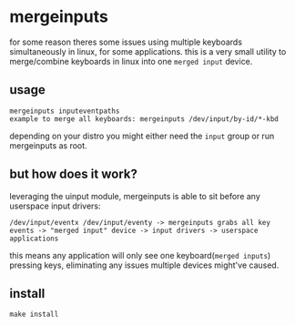 # mergeinputs
for some reason theres some issues using multiple keyboards simultaneously in linux, for some applications. this is a very small utility to merge/combine keyboards in linux into one `merged input` device.

## usage
```
mergeinputs inputeventpaths
example to merge all keyboards: mergeinputs /dev/input/by-id/*-kbd
```
depending on your distro you might either need the `input` group or run mergeinputs as root.

## but how does it work?
leveraging the uinput module, mergeinputs is able to sit before any userspace input drivers:

`/dev/input/eventx /dev/input/eventy -> mergeinputs grabs all key events -> "merged input" device -> input drivers -> userspace applications`

this means any application will only see one keyboard(`merged inputs`) pressing keys, eliminating any issues multiple devices might've caused.

## install
`make install`
